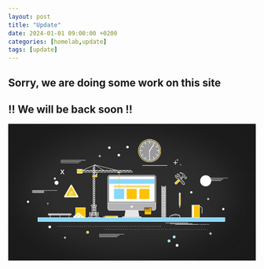 ```yaml
---
layout: post
title: "Update"
date: 2024-01-01 09:00:00 +0200
categories: [homelab,update]
tags: [update]
---
```


## Sorry, we are doing some work on this site
## !! We will be back soon !!

![](/template/images/website-under-construction.jpg)
